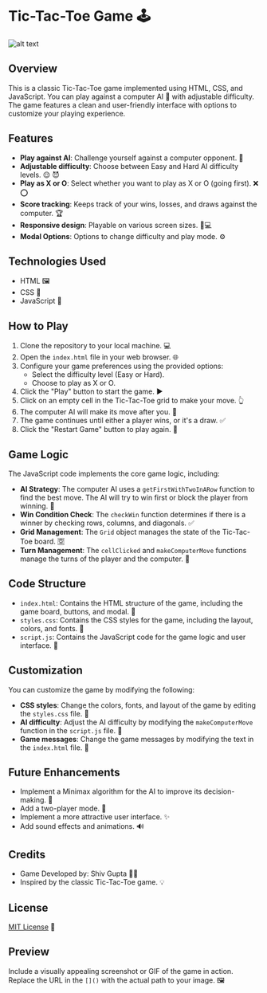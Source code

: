 # Tic-Tac-Toe Game 🕹️

![alt text](https://github.com/[username]/[reponame]/blob/[branch]/image.jpg?raw=true)


## Overview

This is a classic Tic-Tac-Toe game implemented using HTML, CSS, and JavaScript. You can play against a computer AI 🤖 with adjustable difficulty. The game features a clean and user-friendly interface with options to customize your playing experience.

## Features

*   **Play against AI**: Challenge yourself against a computer opponent. 🧠
*   **Adjustable difficulty**: Choose between Easy and Hard AI difficulty levels. 😌 😈
*   **Play as X or O**: Select whether you want to play as X or O (going first). ❌ ⭕
*   **Score tracking**: Keeps track of your wins, losses, and draws against the computer. 🏆
*   **Responsive design**: Playable on various screen sizes. 📱💻
*   **Modal Options**: Options to change difficulty and play mode. ⚙️

## Technologies Used

*   HTML 🖼️
*   CSS 🎨
*   JavaScript 📜

## How to Play

1.  Clone the repository to your local machine. 💻
2.  Open the `index.html` file in your web browser. 🌐
3.  Configure your game preferences using the provided options:
    *   Select the difficulty level (Easy or Hard).
    *   Choose to play as X or O.
4.  Click the "Play" button to start the game. ▶️
5.  Click on an empty cell in the Tic-Tac-Toe grid to make your move. 👆
6.  The computer AI will make its move after you. 🤖
7.  The game continues until either a player wins, or it's a draw. ✅
8.  Click the "Restart Game" button to play again. 🔄

## Game Logic

The JavaScript code implements the core game logic, including:

*   **AI Strategy**: The computer AI uses a `getFirstWithTwoInARow` function to find the best move. The AI will try to win first or block the player from winning. 🤖
*   **Win Condition Check**: The `checkWin` function determines if there is a winner by checking rows, columns, and diagonals. ✅
*   **Grid Management**: The `Grid` object manages the state of the Tic-Tac-Toe board. 🈳
*   **Turn Management**: The `cellClicked` and `makeComputerMove` functions manage the turns of the player and the computer. 🔄

## Code Structure

*   `index.html`: Contains the HTML structure of the game, including the game board, buttons, and modal. 🧱
*   `styles.css`: Contains the CSS styles for the game, including the layout, colors, and fonts. 🎨
*   `script.js`: Contains the JavaScript code for the game logic and user interface. 📜

## Customization

You can customize the game by modifying the following:

*   **CSS styles**: Change the colors, fonts, and layout of the game by editing the `styles.css` file. 🎨
*   **AI difficulty**: Adjust the AI difficulty by modifying the `makeComputerMove` function in the `script.js` file. 🤖
*   **Game messages**: Change the game messages by modifying the text in the `index.html` file. 💬

## Future Enhancements

*   Implement a Minimax algorithm for the AI to improve its decision-making. 🧠
*   Add a two-player mode. 👥
*   Implement a more attractive user interface. ✨
*   Add sound effects and animations. 🔊

## Credits

*   Game Developed by: Shiv Gupta 👨‍💻
*   Inspired by the classic Tic-Tac-Toe game. 💡

## License

[MIT License](LICENSE) 📝

## Preview

Include a visually appealing screenshot or GIF of the game in action. Replace the URL in the `[]()` with the actual path to your image. 🖼️

